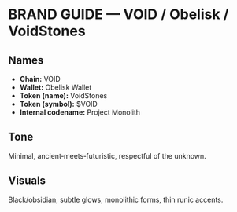 # BRAND GUIDE — VOID / Obelisk / VoidStones

## Names
- **Chain:** VOID
- **Wallet:** Obelisk Wallet
- **Token (name):** VoidStones
- **Token (symbol):** $VOID
- **Internal codename:** Project Monolith

## Tone
Minimal, ancient‑meets‑futuristic, respectful of the unknown.

## Visuals
Black/obsidian, subtle glows, monolithic forms, thin runic accents.
